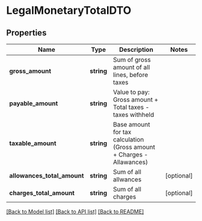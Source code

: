 # LegalMonetaryTotalDTO

## Properties
Name | Type | Description | Notes
------------ | ------------- | ------------- | -------------
**gross_amount** | **string** | Sum of gross amount of all lines, before taxes | 
**payable_amount** | **string** | Value to pay: Gross amount + Total taxes - taxes withheld | 
**taxable_amount** | **string** | Base amount for tax calculation (Gross amount + Charges - Allawances) | 
**allowances_total_amount** | **string** | Sum of all allwances | [optional] 
**charges_total_amount** | **string** | Sum of all charges | [optional] 

[[Back to Model list]](../README.md#documentation-for-models) [[Back to API list]](../README.md#documentation-for-api-endpoints) [[Back to README]](../README.md)


